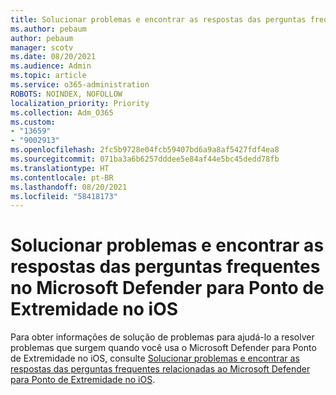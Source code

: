 ```yaml
---
title: Solucionar problemas e encontrar as respostas das perguntas frequentes no Microsoft Defender para Ponto de Extremidade no iOS
ms.author: pebaum
author: pebaum
manager: scotv
ms.date: 08/20/2021
ms.audience: Admin
ms.topic: article
ms.service: o365-administration
ROBOTS: NOINDEX, NOFOLLOW
localization_priority: Priority
ms.collection: Adm_O365
ms.custom:
- "13659"
- "9002913"
ms.openlocfilehash: 2fc5b9728e04fcb59407bd6a9a8af5427fdf4ea8
ms.sourcegitcommit: 071ba3a6b6257dddee5e84af44e5bc45dedd78fb
ms.translationtype: HT
ms.contentlocale: pt-BR
ms.lasthandoff: 08/20/2021
ms.locfileid: "58418173"
---
```

# <a name="troubleshoot-issues-and-find-answers-to-faqs-on-microsoft-defender-for-endpoint-on-ios"></a>Solucionar problemas e encontrar as respostas das perguntas frequentes no Microsoft Defender para Ponto de Extremidade no iOS

Para obter informações de solução de problemas para ajudá-lo a resolver problemas que surgem quando você usa o Microsoft Defender para Ponto de Extremidade no iOS, consulte [Solucionar problemas e encontrar as respostas das perguntas frequentes relacionadas ao Microsoft Defender para Ponto de Extremidade no iOS](https://docs.microsoft.com/microsoft-365/security/defender-endpoint/ios-troubleshoot).